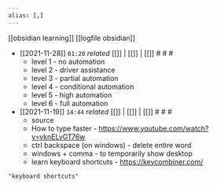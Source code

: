 ```yaml
---
alias: [,]
---
```

[[obsidian learning]] [[logfile obsidian]]

- [[2021-11-28]] `01:20` _related_ [[]] | [[]] | [[]] # # #
	- level 1 - no automation
	- level 2 - driver assistance
	- level 3 - partial automation
	- level 4 - conditional automation
	- level 5 - high automation
	- level 6 - full automation
- [[2021-11-19]]  `14:44` _related_ [[]] | [[]] | [[]] # # #
	- source
	- How to type faster -  https://www.youtube.com/watch?v=vknELvGT76w
	- ctrl backspace (on windows) - delete entire word
	- windows + comma - to temporarily show desktop
	- learn keyboard shortcuts - https://keycombiner.com/

```query
"keyboard shortcuts"
```